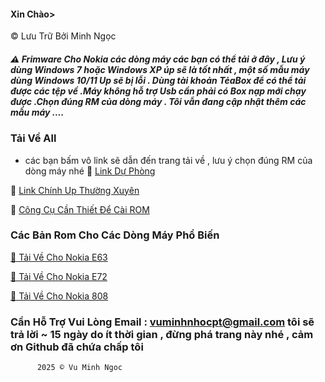 #### Xin Chào> 

© Lưu Trữ Bởi Minh Ngọc

##### ⚠️ Frimware Cho Nokia các dòng máy các bạn có thể tải ở đây , Lưu ý dùng Windows 7 hoặc Windows XP úp sẽ là tốt nhất , một số mẫu máy dùng Windows 10/11 Up sẽ bị lỗi . Dùng tài khoản TẻaBox để có thể tải được các tệp về .Máy không hỗ trợ Usb cần phải có Box nạp mới chạy được .Chọn đúng RM của dòng máy . Tôi vẫn đang cập nhật thêm các mẫu máy ....

###       Tải Về All
   - các bạn bấm vô link sẽ dẫn đến trang tải về , lưu ý chọn đúng RM của dòng máy nhé
🧩 [Link Dự Phòng](https://www.mediafire.com/folder/pzuviltbxeiuu/Rom_nokia)

🧩 [Link Chính Up Thường Xuyên](https://terabox.link/s/1oqn1aTz0SfzYb09y81K0ow)

🧩 [Công Cụ Cần Thiết Để Cài ROM](https://terabox.link/s/1O7zkpydinKov69Q1xOcNOw)

### Các Bản Rom Cho Các Dòng Máy Phổ Biến

[💽 Tải Về Cho Nokia E63](https://www.mediafire.com/folder/zp8locs5xuw82/Nokia_E63)

[💽 Tải Về Cho Nokia E72](https://www.mediafire.com/folder/h8cmzh5h1ok5d/Nokia_E72)

[💽 Tải Về Cho Nokia 808](https://www.mediafire.com/folder/qafcyoy6z83ix/Nokia_808)

### Cần Hỗ Trợ Vui Lòng Email : vuminhnhocpt@gmail.com tôi sẽ trả lời ~ 15 ngày do ít thời gian , đừng phá trang này nhé , cảm ơn Github đã chứa chấp tôi




   
      
      
      
          2025 © Vu Minh Ngoc 

